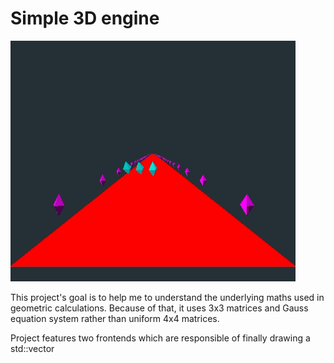 # Simple 3D engine

![](demo.gif)

This project's goal is to help me to understand the underlying maths used in geometric calculations. 
Because of that, it uses 3x3 matrices and Gauss equation system rather than uniform 4x4 matrices.

Project features two frontends which are responsible of finally drawing a std::vector<Triangle>
